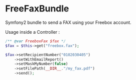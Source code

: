 FreeFaxBundle
=============

Symfony2 bundle to send a FAX using your Freebox account.

Usage inside a Controller :

```php
/** @var FreeboxFax $fax */
$fax = $this->get("freebox.fax");

$fax->setRecipientNumber("0102030405")
    ->setWithEmailReport()
    ->setMaskMyNumber(false)
    ->setFilePath(__DIR__."/my_fax.pdf")
    ->send();
```